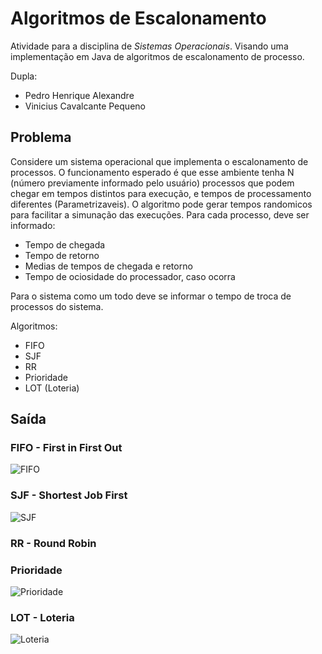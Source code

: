 # Algoritmos de Escalonamento

Atividade para a disciplina de *Sistemas Operacionais*. Visando uma implementação em Java de algoritmos de escalonamento de processo.

Dupla:
- Pedro Henrique Alexandre
- Vinicius Cavalcante Pequeno


## Problema
Considere um sistema operacional que implementa o escalonamento de processos. O funcionamento esperado é que esse ambiente tenha N (número previamente informado pelo usuário) processos que podem chegar em tempos distintos para execução, e tempos de processamento diferentes (Parametrizaveis). O algoritmo pode gerar tempos randomicos para facilitar a simunação das execuções. Para cada processo, deve ser informado:
* Tempo de chegada
* Tempo de retorno
* Medias de tempos de chegada e retorno
* Tempo de ociosidade do processador, caso ocorra

Para o sistema como um todo deve se informar o tempo de troca de processos do sistema.

Algoritmos:
- FIFO
- SJF
- RR
- Prioridade
- LOT (Loteria)

## Saída
### FIFO - First in First Out
![FIFO](https://github.com/user-attachments/assets/49986feb-a694-4e64-a945-ab6c665d171c)

### SJF - Shortest Job First
![SJF](https://github.com/user-attachments/assets/92903099-c641-4f54-9162-e806d72cde4b)

### RR - Round Robin

### Prioridade
![Prioridade](https://github.com/user-attachments/assets/161fbc58-51ef-4f35-9410-6d917ec33d75)

### LOT - Loteria
![Loteria](https://github.com/user-attachments/assets/254298cc-7286-45f3-9fee-fec72ba14d97)
